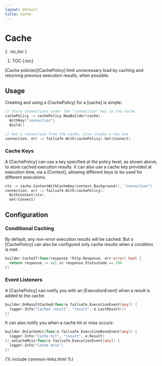 ```yaml
---
layout: default
title: Cache
---
```


# Cache
{: .no_toc }

1. TOC
{:toc}

[Cache policies][CachePolicy] limit unnecessary load by caching and returning previous execution results, when possible. 

## Usage

Creating and using a [CachePolicy] for a [cache] is simple:

```go
// Store connections under the "connection" key in the cache
cachePolicy := cachePolicy.NewBuilder(cache).
  WithKey("connection").
  Build()
  
// Get a connection from the cache, else create a new one
connection, err := failsafe.With(cachePolicy).Get(Connect)
```

### Cache Keys

A [CachePolicy] can use a key specified at the policy level, as shown above, to store cached execution results. It can also use a cache key provided at execution time, via a [Context], allowing different keys to be used for different executions:

```go
ctx := cache.ContextWithCacheKey(context.Background(), "connection")
connection, err := failsafe.With(cachePolicy).
  WithContext(ctx).
  Get(Connect)
```

## Configuration

### Conditional Caching

By default, any non-error execution results will be cached. But a [CachePolicy] can also be configured only cache results when a condition is met:

```go
builder.CacheIf(func(response *http.Response, err error) bool {
  return response != nil && response.StatusCode == 200
})
```

### Event Listeners

A [CachePolicy] can notify you with an [ExecutionEvent] when a result is added to the cache:

```go
builder.OnResultCached(func(e failsafe.ExecutionEvent[any]) {
  logger.Info("Cached result", "result", e.LastResult())
})
```

It can also notify you when a cache hit or miss occurs:

```go
builder.OnCacheHit(func(e failsafe.ExecutionDoneEvent[any]) {
  logger.Info("Cache hit", "result", e.Result)
}).onCacheMiss(func(e failsafe.ExecutionEvent[any]) {
  logger.Info("Cache miss")
})
```

{% include common-links.html %}